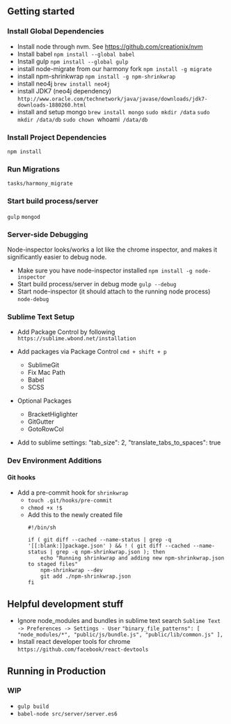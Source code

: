 ## Getting started

### Install Global Dependencies
- Install node through nvm. See https://github.com/creationix/nvm
- Install babel
`npm install --global babel`
- Install gulp
`npm install --global gulp`
- install node-migrate from our harmony fork
`npm install -g migrate`
- install npm-shrinkwrap
`npm install -g npm-shrinkwrap`
- install neo4j
`brew install neo4j`
- install JDK7 (neo4j dependency)
`http://www.oracle.com/technetwork/java/javase/downloads/jdk7-downloads-1880260.html`
- install and setup mongo
`brew install mongo`
`sudo mkdir /data`
`sudo mkdir /data/db`
`sudo chown `whoami` /data/db`

### Install Project Dependencies
`npm install`

### Run Migrations
`tasks/harmony_migrate`

### Start build process/server
`gulp`
`mongod`

### Server-side Debugging
Node-inspector looks/works a lot like the chrome inspector, and makes it significantly easier to debug node.

- Make sure you have node-inspector installed
`npm install -g node-inspector`
- Start build process/server in debug mode
`gulp --debug`
- Start node-inspector (it should attach to the running node process)
`node-debug`

### Sublime Text Setup
* Add Package Control by following `https://sublime.wbond.net/installation`
* Add packages via Package Control `cmd + shift + p`
    - SublimeGit 
    - Fix Mac Path
    - Babel
    - SCSS
* Optional Packages
    - BracketHiglighter
    - GitGutter
    - GotoRowCol

* Add to sublime settings:
    "tab_size": 2,
    "translate_tabs_to_spaces": true

### Dev Environment Additions
#### Git hooks
- Add a pre-commit hook for `shrinkwrap`
    - `touch .git/hooks/pre-commit`
    - `chmod +x !$`
    - Add this to the newly created file
        ```
        #!/bin/sh

        if ( git diff --cached --name-status | grep -q '[[:blank:]]package.json' ) && ! ( git diff --cached --name-status | grep -q npm-shrinkwrap.json ); then
            echo "Running shrinkwrap and adding new npm-shrinkwrap.json to staged files"
            npm-shrinkwrap --dev
            git add ./npm-shrinkwrap.json
        fi
        ```

## Helpful development stuff

- Ignore node_modules and bundles in sublime text search
`Sublime Text -> Preferences -> Settings - User`
`"binary_file_patterns":
 [
   "node_modules/*",
   "public/js/bundle.js",
   "public/lib/common.js"
 ],`
- Install react developer tools for chrome
`https://github.com/facebook/react-devtools`

## Running in Production
### WIP
- `gulp build`
- `babel-node src/server/server.es6`

